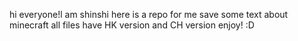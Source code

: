 hi everyone!l am shinshi
here is a repo for me save some text about minecraft
all files have HK version and CH version
enjoy! :D
